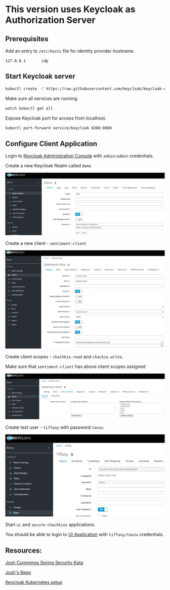 # This version uses Keycloak as Authorization Server

## Prerequisites

Add an entry to `/etc/hosts` file for identity provider hostname.

```
127.0.0.1       idp
```

## Start Keycloak server

```bash
kubectl create -f https://raw.githubusercontent.com/keycloak/keycloak-quickstarts/latest/kubernetes-examples/keycloak.yaml
```

Make sure all services are running.

```bash
watch kubectl get all 
```

Expose Keycloak port for access from localhost.

```bash
kubectl port-forward service/keycloak 8280:8080
```

## Configure Client Application

Login to [Keycloak Administration Console](http://localhost:8280) with `admin/admin` credentials.

Create a new Keycloak Realm called `demo`

![realm](./images/realm.png)

Create a new client - `sentiment-client`

![client](./images/client.png)

Create client scopes - `chachkie.read` and `chackie.write`.

Make sure that `sentiment-client` has above client scopes assigned

![client-scopes](./images/client-scopes.png)

Create test user - `tiffany` with password `tanzu`

![user](./images/user.png)

Start `ui` and `secure-chachkies` applications.

You should be able to login to [UI Application](http://localhost:8080) with `tiffany/tanzu` credentials.

## Resources:

[Josh Cummings Spring Security Kata](https://www.youtube.com/watch?v=P4TI1gLmr-4&ab_channel=VMwareTanzu)

[Josh's Repo](https://github.com/jzheaux/spring-security-tanzu-tuesday-november)

[Keycloak Kubernetes setup](https://www.keycloak.org/getting-started/getting-started-kube)